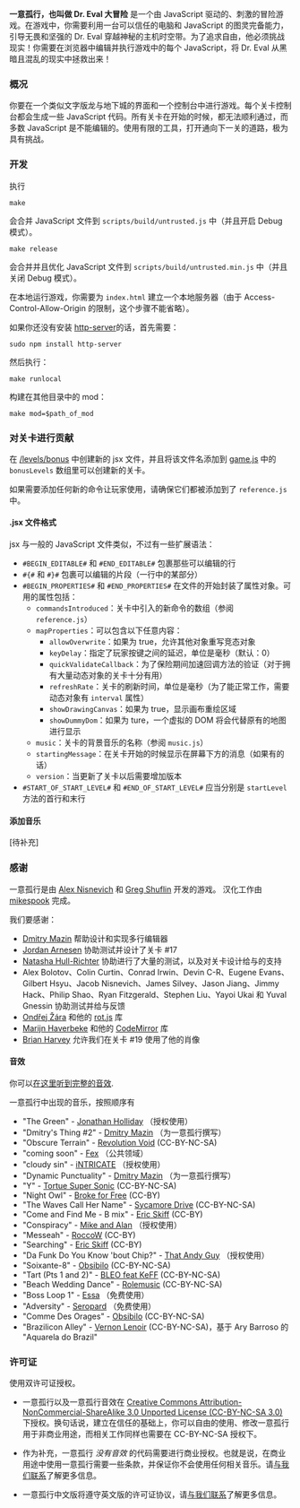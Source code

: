 **一意孤行，也叫做 Dr. Eval 大冒险** 是一个由 JavaScript 驱动的、刺激的冒险游戏。在游戏中，你需要利用一台可以信任的电脑和 JavaScript 的图灵完备能力，引导无畏和坚强的 Dr. Eval 穿越神秘的主机时空带。为了追求自由，他必须挑战现实！你需要在浏览器中编辑并执行游戏中的每个 JavaScript，将 Dr. Eval 从黑暗且混乱的现实中拯救出来！

### 概况

你要在一个类似文字版龙与地下城的界面和一个控制台中进行游戏。每个关卡控制台都会生成一些 JavaScript 代码。所有关卡在开始的时候，都无法顺利通过，而多数 JavaScript 是不能编辑的。使用有限的工具，打开通向下一关的道路，极为具有挑战。

### 开发

执行
```
make
```
会合并 JavaScript 文件到 `scripts/build/untrusted.js` 中（并且开启 Debug 模式）。

```
make release
```
会合并并且优化 JavaScript 文件到 `scripts/build/untrusted.min.js` 中（并且关闭 Debug 模式）。

在本地运行游戏，你需要为 `index.html` 建立一个本地服务器（由于 Access-Control-Allow-Origin 的限制，这个步骤不能省略）。

如果你还没有安装 [http-server](https://github.com/nodeapps/http-server/#installing-globally)的话，首先需要：

```
sudo npm install http-server
```

然后执行：

```
make runlocal
```
构建在其他目录中的 mod：

```
make mod=$path_of_mod
```

### 对关卡进行贡献

在 [/levels/bonus](https://github.com/AlexNisnevich/untrusted/tree/master/levels/bonus) 中创建新的 jsx 文件，并且将该文件名添加到 [game.js](https://github.com/AlexNisnevich/untrusted/blob/master/scripts/game.js#L40) 中的 `bonusLevels` 数组里可以创建新的关卡。

如果需要添加任何新的命令让玩家使用，请确保它们都被添加到了 `reference.js` 中。

#### .jsx 文件格式

jsx 与一般的 JavaScript 文件类似，不过有一些扩展语法：
- `#BEGIN_EDITABLE#` 和 `#END_EDITABLE#` 包裹那些可以编辑的行
- `#{#` 和 `#}#` 包裹可以编辑的片段（一行中的某部分）
- `#BEGIN_PROPERTIES#` 和 `#END_PROPERTIES#` 在文件的开始封装了属性对象。可用的属性包括：
  - `commandsIntroduced`：关卡中引入的新命令的数组（参阅 `reference.js`）
  - `mapProperties`：可以包含以下任意内容：
     - `allowOverwrite`：如果为 true，允许其他对象重写竞态对象
     - `keyDelay`：指定了玩家按键之间的延迟，单位是毫秒（默认：0）
	 - `quickValidateCallback`：为了保险期间加速回调方法的验证（对于拥有大量动态对象的关卡十分有用）
     - `refreshRate`：关卡的刷新时间，单位是毫秒（为了能正常工作，需要动态对象有 `interval` 属性）
     - `showDrawingCanvas`：如果为 true，显示画布重绘区域
     - `showDummyDom`：如果为 ture，一个虚拟的 DOM 将会代替原有的地图进行显示
  - `music`：关卡的背景音乐的名称（参阅 `music.js`）
  - `startingMessage`：在关卡开始的时候显示在屏幕下方的消息（如果有的话）
  - `version`：当更新了关卡以后需要增加版本
- `#START_OF_START_LEVEL#` 和 `#END_OF_START_LEVEL#` 应当分别是 `startLevel` 方法的首行和末行

#### 添加音乐

[待补充]

### 感谢

一意孤行是由 [Alex Nisnevich](http://alex.nisnevich.com/) 和 [Greg Shuflin](https://github.com/neunenak) 开发的游戏。
汉化工作由 [mikespook](http://mikespook.com) 完成。

我们要感谢：

- [Dmitry Mazin](https://github.com/dmazin) 帮助设计和实现多行编辑器
- [Jordan Arnesen](https://github.com/extrajordanary) 协助测试并设计了关卡 #17
- [Natasha Hull-Richter](http://nhull.com) 协助进行了大量的测试，以及对关卡设计给与的支持
- Alex Bolotov、Colin Curtin、Conrad Irwin、Devin C-R、Eugene Evans、Gilbert Hsyu、Jacob Nisnevich、James Silvey、Jason Jiang、Jimmy Hack、Philip Shao、Ryan Fitzgerald、Stephen Liu、Yayoi Ukai 和 Yuval Gnessin 协助测试并给与反馈
- [Ondřej Žára](https://github.com/ondras) 和他的 [rot.js](http://ondras.github.io/rot.js/) 库
- [Marijn Haverbeke](https://github.com/marijnh) 和他的 [CodeMirror](http://codemirror.net/) 库
- [Brian Harvey](http://www.cs.berkeley.edu/~bh/) 允许我们在关卡 #19 使用了他的肖像

#### 音效

你可以[在这里听到完整的音效](https://soundcloud.com/untrusted/sets/untrusted-soundtrack).

一意孤行中出现的音乐，按照顺序有

- "The Green" - [Jonathan Holliday](http://www.soundclick.com/bands/default.cfm?bandID=836578) （授权使用）
- "Dmitry's Thing #2" - [Dmitry Mazin](https://soundcloud.com/dmitry-mazin) （为一意孤行撰写）
- "Obscure Terrain" - [Revolution Void](http://revolutionvoid.com/) (CC-BY-NC-SA)
- "coming soon" - [Fex](http://artistserver.com/Fex) （公共领域）
- "cloudy sin" - [iNTRICATE](https://soundcloud.com/stk13) （授权使用）
- "Dynamic Punctuality" - [Dmitry Mazin](https://soundcloud.com/dmitry-mazin) （为一意孤行撰写）
- "Y" - [Tortue Super Sonic](https://soundcloud.com/tss-tortue-super-sonic) (CC-BY-NC-SA)
- "Night Owl" - [Broke for Free](http://brokeforfree.com/) (CC-BY)
- "The Waves Call Her Name" - [Sycamore Drive](http://sycamoredrive.bandcamp.com/) (CC-BY-NC-SA)
- "Come and Find Me - B mix" - [Eric Skiff](http://ericskiff.com/) (CC-BY)
- "Conspiracy" - [Mike and Alan](https://www.facebook.com/MicAndAlan) （授权使用）
- "Messeah" - [RoccoW](https://soundcloud.com/roccow) (CC-BY)
- "Searching" - [Eric Skiff](http://ericskiff.com/) (CC-BY)
- "Da Funk Do You Know 'bout Chip?" - [That Andy Guy](https://soundcloud.com/that-andy-guy) （授权使用）
- "Soixante-8" - [Obsibilo](http://freemusicarchive.org/music/Obsibilo/) (CC-BY-NC-SA)
- "Tart (Pts 1 and 2)" - [BLEO feat KeFF](http://bleo.dummydrome.com/) (CC-BY-NC-SA)
- "Beach Wedding Dance" - [Rolemusic](https://soundcloud.com/rolemusic) (CC-BY-NC-SA)
- "Boss Loop 1" - [Essa](http://www.youtube.com/user/Essasmusic) （免费使用）
- "Adversity" - [Seropard](https://soundcloud.com/seropard) （免费使用）
- "Comme Des Orages" - [Obsibilo](http://freemusicarchive.org/music/Obsibilo/) (CC-BY-NC-SA)
- "Brazilicon Alley" - [Vernon Lenoir](http://vernonlenoir.wordpress.com/) (CC-BY-NC-SA)，基于 Ary Barroso 的 "Aquarela do Brazil"

### 许可证
使用双许可证授权。

- 一意孤行以及一意孤行音效在 <a rel="license" href="http://creativecommons.org/licenses/by-nc-sa/3.0/">Creative Commons Attribution-NonCommercial-ShareAlike 3.0 Unported License (CC-BY-NC-SA 3.0)</a> 下授权。换句话说，建立在信任的基础上，你可以自由的使用、修改一意孤行用于非商业用途，而相关工作同样也需要在 CC-BY-NC-SA 授权下。
- 作为补充，一意孤行 *没有音效* 的代码需要进行商业授权。也就是说，在商业用途中使用一意孤行需要一些条款，并保证你不会使用任何相关音乐。请[与我们联系](mailto:alex.nisnevich@gmail.com,greg.shuflin@gmail.com)了解更多信息。

- 一意孤行中文版将遵守英文版的许可证协议，请[与我们联系](mailto:alex.nisnevich@gmail.com,greg.shuflin@gmail.com,mikespook@gmail.com)了解更多信息。
